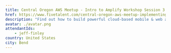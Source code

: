 ```yaml
---
title: Central Oregon AWS Meetup - Intro to Amplify Workshop Session 3
href: https://www.fivetalent.com/central-oregon-aws-meetup-implementing-amplify-part-3-of-3/
description: "Find out how to build powerful cloud-based mobile & web apps using AWS Amplify. Streamline development, leverage serverless backends, access Amplify open-source libraries and more."
avatar: ./avatar.png
attendantIds:
    - jeff-finley
country: United States
city: Bend
---
```

